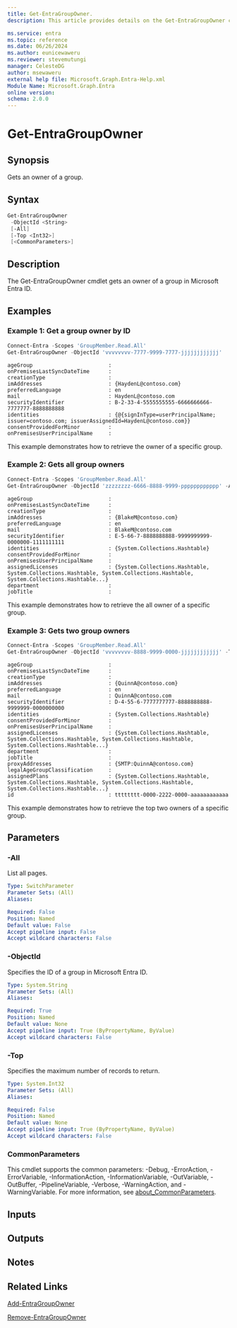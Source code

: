 ```yaml
---
title: Get-EntraGroupOwner.
description: This article provides details on the Get-EntraGroupOwner command.

ms.service: entra
ms.topic: reference
ms.date: 06/26/2024
ms.author: eunicewaweru
ms.reviewer: stevemutungi
manager: CelesteDG
author: msewaweru
external help file: Microsoft.Graph.Entra-Help.xml
Module Name: Microsoft.Graph.Entra
online version:
schema: 2.0.0
---
```


# Get-EntraGroupOwner

## Synopsis

Gets an owner of a group.

## Syntax

```powershell
Get-EntraGroupOwner 
 -ObjectId <String>  
 [-All] 
 [-Top <Int32>] 
 [<CommonParameters>]
```

## Description

The Get-EntraGroupOwner cmdlet gets an owner of a group in Microsoft Entra ID.

## Examples

### Example 1: Get a group owner by ID

```powershell
Connect-Entra -Scopes 'GroupMember.Read.All'
Get-EntraGroupOwner -ObjectId 'vvvvvvvv-7777-9999-7777-jjjjjjjjjjjj'
```

```output
ageGroup                        :
onPremisesLastSyncDateTime      :
creationType                    :
imAddresses                     : {HaydenL@contoso.com}
preferredLanguage               : en
mail                            : HaydenL@contoso.com
securityIdentifier              : B-2-33-4-5555555555-6666666666-7777777-8888888888
identities                      : {@{signInType=userPrincipalName; issuer=contoso.com; issuerAssignedId=HaydenL@contoso.com}}
consentProvidedForMinor         :
onPremisesUserPrincipalName     :
```

This example demonstrates how to retrieve the owner of a specific group.  

### Example 2: Gets all group owners

```powershell
Connect-Entra -Scopes 'GroupMember.Read.All'
Get-EntraGroupOwner -ObjectId 'zzzzzzzz-6666-8888-9999-pppppppppppp' -All
```

```output
ageGroup                        :
onPremisesLastSyncDateTime      :
creationType                    :
imAddresses                     : {BlakeM@contoso.com}
preferredLanguage               : en
mail                            : BlakeM@contoso.com
securityIdentifier              : E-5-66-7-8888888888-9999999999-0000000-1111111111
identities                      : {System.Collections.Hashtable}
consentProvidedForMinor         :
onPremisesUserPrincipalName     :
assignedLicenses                : {System.Collections.Hashtable, System.Collections.Hashtable, System.Collections.Hashtable, System.Collections.Hashtable...}
department                      :
jobTitle                        :
```

This example demonstrates how to retrieve the all owner of a specific group.  

### Example 3: Gets two group owners

```powershell
Connect-Entra -Scopes 'GroupMember.Read.All'
Get-EntraGroupOwner -ObjectId 'vvvvvvvv-8888-9999-0000-jjjjjjjjjjjj' -Top 2
```

```output
ageGroup                        :
onPremisesLastSyncDateTime      :
creationType                    :
imAddresses                     : {QuinnA@contoso.com}
preferredLanguage               : en
mail                            : QuinnA@contoso.com
securityIdentifier              : D-4-55-6-7777777777-8888888888-9999999-0000000000
identities                      : {System.Collections.Hashtable}
consentProvidedForMinor         :
onPremisesUserPrincipalName     :
assignedLicenses                : {System.Collections.Hashtable, System.Collections.Hashtable, System.Collections.Hashtable, System.Collections.Hashtable...}
department                      :
jobTitle                        :
proxyAddresses                  : {SMTP:QuinnA@contoso.com}
legalAgeGroupClassification     :
assignedPlans                   : {System.Collections.Hashtable, System.Collections.Hashtable, System.Collections.Hashtable, System.Collections.Hashtable...}
id                              : tttttttt-0000-2222-0000-aaaaaaaaaaaa
```

This example demonstrates how to retrieve the top two owners of a specific group.  

## Parameters

### -All
List all pages.

```yaml
Type: SwitchParameter
Parameter Sets: (All)
Aliases:

Required: False
Position: Named
Default value: False
Accept pipeline input: False
Accept wildcard characters: False
```
### -ObjectId

Specifies the ID of a group in Microsoft Entra ID.

```yaml
Type: System.String
Parameter Sets: (All)
Aliases:

Required: True
Position: Named
Default value: None
Accept pipeline input: True (ByPropertyName, ByValue)
Accept wildcard characters: False
```

### -Top

Specifies the maximum number of records to return.

```yaml
Type: System.Int32
Parameter Sets: (All)
Aliases:

Required: False
Position: Named
Default value: None
Accept pipeline input: True (ByPropertyName, ByValue)
Accept wildcard characters: False
```

### CommonParameters

This cmdlet supports the common parameters: -Debug, -ErrorAction, -ErrorVariable, -InformationAction, -InformationVariable, -OutVariable, -OutBuffer, -PipelineVariable, -Verbose, -WarningAction, and -WarningVariable. For more information, see [about_CommonParameters](https://go.microsoft.com/fwlink/?LinkID=113216).

## Inputs

## Outputs

## Notes

## Related Links

[Add-EntraGroupOwner](Add-EntraGroupOwner.md)

[Remove-EntraGroupOwner](Remove-EntraGroupOwner.md)
